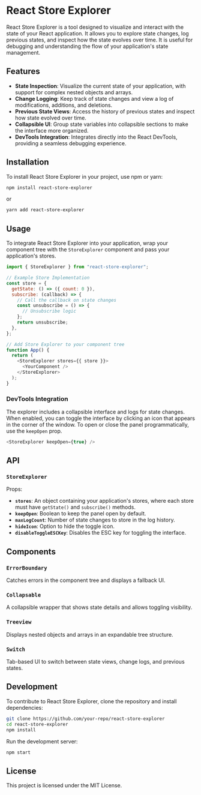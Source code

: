 # React Store Explorer

React Store Explorer is a tool designed to visualize and interact with the state of your React application. It allows you to explore state changes, log previous states, and inspect how the state evolves over time. It is useful for debugging and understanding the flow of your application's state management.

## Features

- **State Inspection**: Visualize the current state of your application, with support for complex nested objects and arrays.
- **Change Logging**: Keep track of state changes and view a log of modifications, additions, and deletions.
- **Previous State Views**: Access the history of previous states and inspect how state evolved over time.
- **Collapsible UI**: Group state variables into collapsible sections to make the interface more organized.
- **DevTools Integration**: Integrates directly into the React DevTools, providing a seamless debugging experience.

## Installation

To install React Store Explorer in your project, use npm or yarn:

```bash
npm install react-store-explorer
```

or

```bash
yarn add react-store-explorer
```

## Usage

To integrate React Store Explorer into your application, wrap your component tree with the `StoreExplorer` component and pass your application's stores.

```javascript
import { StoreExplorer } from "react-store-explorer";

// Example Store Implementation
const store = {
  getState: () => ({ count: 0 }),
  subscribe: (callback) => {
    // Call the callback on state changes
    const unsubscribe = () => {
      // Unsubscribe logic
    };
    return unsubscribe;
  },
};

// Add Store Explorer to your component tree
function App() {
  return (
    <StoreExplorer stores={{ store }}>
      <YourComponent />
    </StoreExplorer>
  );
}
```

### DevTools Integration

The explorer includes a collapsible interface and logs for state changes. When enabled, you can toggle the interface by clicking an icon that appears in the corner of the window. To open or close the panel programmatically, use the `keepOpen` prop.

```javascript
<StoreExplorer keepOpen={true} />
```

## API

### `StoreExplorer`

Props:

- **`stores`**: An object containing your application's stores, where each store must have `getState()` and `subscribe()` methods.
- **`keepOpen`**: Boolean to keep the panel open by default.
- **`maxLogCount`**: Number of state changes to store in the log history.
- **`hideIcon`**: Option to hide the toggle icon.
- **`disableToggleESCKey`**: Disables the ESC key for toggling the interface.

## Components

### `ErrorBoundary`

Catches errors in the component tree and displays a fallback UI.

### `Collapsable`

A collapsible wrapper that shows state details and allows toggling visibility.

### `Treeview`

Displays nested objects and arrays in an expandable tree structure.

### `Switch`

Tab-based UI to switch between state views, change logs, and previous states.

## Development

To contribute to React Store Explorer, clone the repository and install dependencies:

```bash
git clone https://github.com/your-repo/react-store-explorer
cd react-store-explorer
npm install
```

Run the development server:

```bash
npm start
```

## License

This project is licensed under the MIT License.
